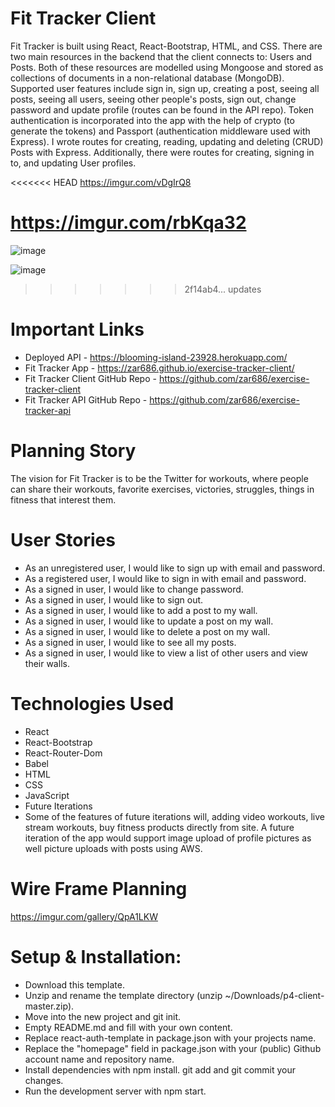 # Fit Tracker Client
Fit Tracker is built using React, React-Bootstrap, HTML, and CSS. There are two main resources in the backend that the client connects to: Users and Posts. Both of these resources are modelled using Mongoose and stored as collections of documents in a non-relational database (MongoDB). Supported user features include sign in, sign up, creating a post, seeing all posts, seeing all users, seeing other people's posts, sign out, change password and update profile (routes can be found in the API repo).
Token authentication is incorporated into the app with the help of crypto (to generate the tokens) and Passport (authentication middleware used with Express). I wrote routes for creating, reading, updating and deleting (CRUD) Posts with Express. Additionally, there were routes for creating, signing in to, and updating User profiles.

<<<<<<< HEAD
https://imgur.com/vDgIrQ8

https://imgur.com/rbKqa32
=======
![image](https://user-images.githubusercontent.com/28852632/94065959-b720b900-fde3-11ea-8484-4160090a24ab.png)

![image](https://user-images.githubusercontent.com/28852632/94066015-cc95e300-fde3-11ea-85d1-9bcab05e8e54.png)
>>>>>>> 2f14ab4... updates

# Important Links

- Deployed API - https://blooming-island-23928.herokuapp.com/
- Fit Tracker App - https://zar686.github.io/exercise-tracker-client/
- Fit Tracker Client GitHub Repo - https://github.com/zar686/exercise-tracker-client
- Fit Tracker API GitHub Repo - https://github.com/zar686/exercise-tracker-api


# Planning Story
The vision for Fit Tracker is to be the Twitter for workouts, where people can share their workouts, favorite exercises, victories, struggles, things in fitness that interest them.

# User Stories

- As an unregistered user, I would like to sign up with email and password.
- As a registered user, I would like to sign in with email and password.
- As a signed in user, I would like to change password.
- As a signed in user, I would like to sign out.
- As a signed in user, I would like to add a post to my wall.
- As a signed in user, I would like to update a post on my wall.
- As a signed in user, I would like to delete a post on my wall.
- As a signed in user, I would like to see all my posts.
- As a signed in user, I would like to view a list of other users and view their walls.

# Technologies Used
- React
- React-Bootstrap
- React-Router-Dom
- Babel
- HTML
- CSS
- JavaScript
- Future Iterations
- Some of the features of future iterations will, adding video workouts, live stream workouts, buy fitness products directly from site. A future iteration of the app would support image upload of profile pictures as well picture uploads with posts using AWS.

# Wire Frame Planning

https://imgur.com/gallery/QpA1LKW

# Setup & Installation:

- Download this template.
- Unzip and rename the template directory (unzip ~/Downloads/p4-client-master.zip).
- Move into the new project and git init.
- Empty README.md and fill with your own content.
- Replace react-auth-template in package.json with your projects name.
- Replace the "homepage" field in package.json with your (public) Github account name and repository name.
- Install dependencies with npm install. git add and git commit your changes.
- Run the development server with npm start.
